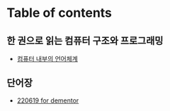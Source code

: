 # Table of contents

## 한 권으로 읽는 컴퓨터 구조와 프로그래밍 <a href="#cs" id="cs"></a>

* [컴퓨터 내부의 언어체계](README.md)

## 단어장 <a href="#words" id="words"></a>

* [220619 for dementor](words/220619-for-dementor.md)
